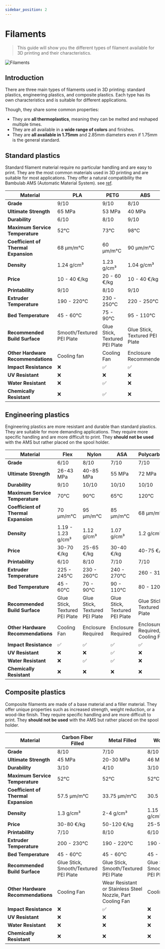 ```yaml
---
sidebar_position: 2
---
```


# Filaments

> This guide will show you the different types of filament available for 3D printing and their characteristics.

![Filaments](/assets/docs/filaments/filament-1.png)

## Introduction

There are three main types of filaments used in 3D printing: standard plastics, engineering plastics, and composite plastics. Each type has its own characteristics and is suitable for different applications.

Though, they share some common properties:

- They are **all thermoplastics**, meaning they can be melted and reshaped multiple times.
- They are all available in a **wide range of colors** and finishes.
- They are **all available in 1.75mm** and 2.85mm diameters even if 1.75mm is the general standard.

## Standard plastics

Standard filament material require no particular handling and are easy to print. They are the most common materials used in 3D printing and are suitable for most applications. They offer a natural compatibility the Bambulab AMS (Automatic Material System). see [ref](/3d_printing/bambulab).

| Material                             | PLA                       | PETG                           | ABS                            |
| ------------------------------------ | ------------------------- | ------------------------------ | ------------------------------ |
| **Grade**                            | 9/10                      | 9/10                           | 8/10                           |
| **Ultimate Strength**                | 65 MPa                    | 53 MPa                         | 40 MPa                         |
| **Durability**                       | 6/10                      | 8/10                           | 9/10                           |
| **Maximum Service Temperature**      | 52°C                      | 73°C                           | 98°C                           |
| **Coefficient of Thermal Expansion** | 68 µm/m°C                 | 60 µm/m°C                      | 90 µm/m°C                      |
| **Density**                          | 1.24 g/cm³                | 1.23 g/cm³                     | 1.04 g/cm³                     |
| **Price**                            | 10 - 40 €/kg              | 20 - 60 €/kg                   | 10 - 40 €/kg                   |
| **Printability**                     | 9/10                      | 8/10                           | 9/10                           |
| **Extruder Temperature**             | 190 - 220°C               | 230 - 250°C                    | 220 - 250°C                    |
| **Bed Temperature**                  | 45 - 60°C                 | 75 - 90°C                      | 95 - 110°C                     |
| **Recommended Build Surface**        | Smooth/Textured PEI Plate | Glue Stick, Textured PEI Plate | Glue Stick, Textured PEI Plate |
| **Other Hardware Recommendations**   | Cooling fan               | Cooling Fan                    | Enclosure Recommended          |
| **Impact Resistance**                | :x:                       | :white_check_mark:             | :white_check_mark:             |
| **UV Resistant**                     | :x:                       | :x:                            | :x:                            |
| **Water Resistant**                  | :x:                       | :white_check_mark:             | :x:                            |
| **Chemically Resistant**             | :x:                       | :white_check_mark:             | :x:                            |

## Engineering plastics

Engineering plastics are more resistant and durable than standard plastics. They are suitable for more demanding applications. They require more specific handling and are more difficult to print. They **should not be used** with the AMS but rather placed on the spool holder.

| Material                             | Flex                           | Nylon                          | ASA                            | Polycarbonate                   |
| ------------------------------------ | ------------------------------ | ------------------------------ | ------------------------------ | ------------------------------- |
| **Grade**                            | 6/10                           | 8/10                           | 7/10                           | 7/10                            |
| **Ultimate Strength**                | 26-43 MPa                      | 40-85 MPa                      | 55 MPa                         | 72 MPa                          |
| **Durability**                       | 9/10                           | 10/10                          | 10/10                          | 10/10                           |
| **Maximum Service Temperature**      | 70°C                           | 90°C                           | 65°C                           | 120°C                           |
| **Coefficient of Thermal Expansion** | 70 µm/m°C                      | 95 µm/m°C                      | 85 µm/m°C                      | 68 µm/m°C                       |
| **Density**                          | 1.19 - 1.23 g/cm³              | 1.12 g/cm³                     | 1.07 g/cm³                     | 1.2 g/cm³                       |
| **Price**                            | 30-70 €/kg                     | 25-65 €/kg                     | 30-40 €/kg                     | 40-75 €/kg                      |
| **Printability**                     | 6/10                           | 8/10                           | 7/10                           | 7/10                            |
| **Extruder Temperature**             | 225 - 245°C                    | 230 - 260°C                    | 240 - 270°C                    | 260 - 310°C                     |
| **Bed Temperature**                  | 45 - 60°C                      | 70 - 90°C                      | 90 - 110°C                     | 80 - 120°C                      |
| **Recommended Build Surface**        | Glue Stick, Textured PEI Plate | Glue Stick, Textured PEI Plate | Glue Stick, Textured PEI Plate | Glue Stick, Textured PEI Plate  |
| **Other Hardware Recommendations**   | Cooling Fan                    | Enclosure Required             | Enclosure Required             | Enclosure Required, Cooling Fan |
| **Impact Resistance**                | :white_check_mark:             | :white_check_mark:             | :white_check_mark:             | :white_check_mark:              |
| **UV Resistant**                     | :x:                            | :x:                            | :white_check_mark:             | :x:                             |
| **Water Resistant**                  | :x:                            | :white_check_mark:             | :white_check_mark:             | :x:                             |
| **Chemically Resistant**             | :x:                            | :x:                            | :x:                            | :x:                             |

## Composite plastics

Composite filaments are made of a base material and a filler material. They offer unique properties such as increased strength, weight reduction, or a wood-like finish. They require specific handling and are more difficult to print. They **should not be used** with the AMS but rather placed on the spool holder.

| Material                             | Carbon Fiber Filled                   | Metal Filled                                               | Wood Filled                           |
| ------------------------------------ | ------------------------------------- | ---------------------------------------------------------- | ------------------------------------- |
| **Grade**                            | 8/10                                  | 7/10                                                       | 8/10                                  |
| **Ultimate Strength**                | 45 MPa                                | 20-30 MPa                                                  | 46 MPa                                |
| **Durability**                       | 3/10                                  | 4/10                                                       | 3/10                                  |
| **Maximum Service Temperature**      | 52°C                                  | 52°C                                                       | 52°C                                  |
| **Coefficient of Thermal Expansion** | 57.5 µm/m°C                           | 33.75 µm/m°C                                               | 30.5 µm/m°C                           |
| **Density**                          | 1.3 g/cm³                             | 2-4 g/cm³                                                  | 1.15 - 1.25 g/cm³                     |
| **Price**                            | 30-80 €/kg                            | 50-120 €/kg                                                | 25-55 €/kg                            |
| **Printability**                     | 7/10                                  | 8/10                                                       | 6/10                                  |
| **Extruder Temperature**             | 200 - 230°C                           | 190 - 220°C                                                | 190 - 220°C                           |
| **Bed Temperature**                  | 45 - 60°C                             | 45 - 60°C                                                  | 45 - 60°C                             |
| **Recommended Build Surface**        | Glue Stick, Smooth/Textured PEI Plate | Glue Stick, Smooth/Textured PEI Plate                      | Glue Stick, Smooth/Textured PEI Plate |
| **Other Hardware Recommendations**   | Cooling Fan                           | Wear Resistant or Stainless Steel Nozzle, Part Cooling Fan | Cooling Fan                           |
| **Impact Resistance**                | :x:                                   | :white_check_mark:                                         | :x:                                   |
| **UV Resistant**                     | :x:                                   | :x:                                                        | :x:                                   |
| **Water Resistant**                  | :x:                                   | :x:                                                        | :x:                                   |
| **Chemically Resistant**             | :x:                                   | :x:                                                        | :x:                                   |
